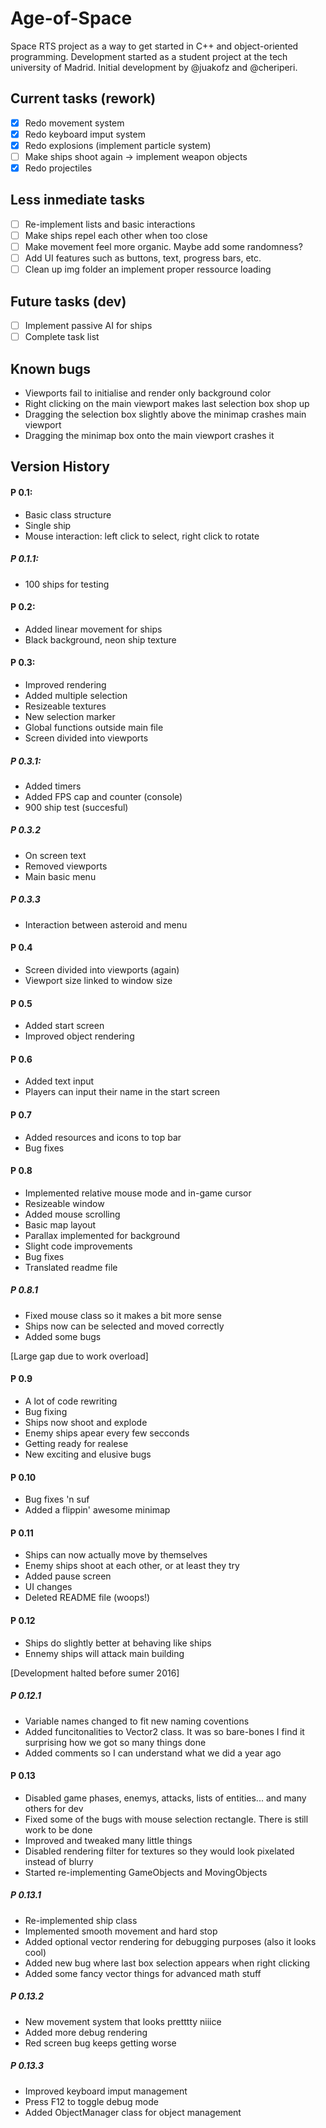 # Age-of-Space

Space RTS project as a way to get started in C++ and object-oriented programming. Development started as a student project at the tech university of Madrid.
Initial development by @juakofz and @cheriperi.

## Current tasks (rework)
- [x] Redo movement system
- [x] Redo keyboard imput system
- [x] Redo explosions (implement particle system)
- [ ] Make ships shoot again -> implement weapon objects
- [x] Redo projectiles

## Less inmediate tasks
- [ ] Re-implement lists and basic interactions
- [ ] Make ships repel each other when too close
- [ ] Make movement feel more organic. Maybe add some randomness?
- [ ] Add UI features such as buttons, text, progress bars, etc.
- [ ] Clean up img folder an implement proper ressource loading 

## Future tasks (dev)
- [ ] Implement passive AI for ships
- [ ] Complete task list

## Known bugs
- Viewports fail to initialise and render only background color
- Right clicking on the main viewport makes last selection box shop up
- Dragging the selection box slightly above the minimap crashes main viewport
- Dragging the minimap box onto the main viewport crashes it

## Version History

#### P 0.1:
- Basic class structure
- Single ship
- Mouse interaction: left click to select, right click to rotate

##### P 0.1.1:
- 100 ships for testing

#### P 0.2:
- Added linear movement for ships
- Black background, neon ship texture

#### P 0.3:
- Improved rendering
- Added multiple selection
- Resizeable textures
- New selection marker
- Global functions outside main file
- Screen divided into viewports

##### P 0.3.1:
- Added timers
- Added FPS cap and counter (console)
- 900 ship test (succesful)

##### P 0.3.2
- On screen text
- Removed viewports
- Main basic menu

##### P 0.3.3
- Interaction between asteroid and menu

#### P 0.4
- Screen divided into viewports (again)
- Viewport size linked to window size

#### P 0.5
- Added start screen
- Improved object rendering

#### P 0.6
- Added text input
- Players can input their name in the start screen

#### P 0.7
- Added resources and icons to top bar
- Bug fixes

#### P 0.8
- Implemented relative mouse mode and in-game cursor
- Resizeable window
- Added mouse scrolling
- Basic map layout
- Parallax implemented for background
- Slight code improvements
- Bug fixes
- Translated readme file

##### P 0.8.1
- Fixed mouse class so it makes a bit more sense
- Ships now can be selected and moved correctly
- Added some bugs

[Large gap due to work overload]

#### P 0.9
- A lot of code rewriting
- Bug fixing
- Ships now shoot and explode
- Enemy ships apear every few secconds
- Getting ready for realese
- New exciting and elusive bugs

#### P 0.10
- Bug fixes 'n suf
- Added a flippin' awesome minimap

#### P 0.11
- Ships can now actually move by themselves
- Enemy ships shoot at each other, or at least they try
- Added pause screen
- UI changes
- Deleted README file (woops!)

#### P 0.12
- Ships do slightly better at behaving like ships
- Ennemy ships will attack main building

[Development halted before sumer 2016]

##### P 0.12.1
- Variable names changed to fit new naming coventions
- Added funcitonalities to Vector2 class. It was so bare-bones I find it surprising how we got so many things done
- Added comments so I can understand what we did a year ago

#### P 0.13
- Disabled game phases, enemys, attacks, lists of entities... and many others for dev
- Fixed some of the bugs with mouse selection rectangle. There is still work to be done
- Improved and tweaked many little things
- Disabled rendering filter for textures so they would look pixelated instead of blurry
- Started re-implementing GameObjects and MovingObjects

##### P 0.13.1
- Re-implemented ship class
- Implemented smooth movement and hard stop
- Added optional vector rendering for debugging purposes (also it looks cool)
- Added new bug where last box selection appears when right clicking
- Added some fancy vector things for advanced math stuff

##### P 0.13.2
- New movement system that looks pretttty niiice
- Added more debug rendering
- Red screen bug keeps getting worse

##### P 0.13.3
- Improved keyboard imput management
- Press F12 to toggle debug mode
- Added ObjectManager class for object management
